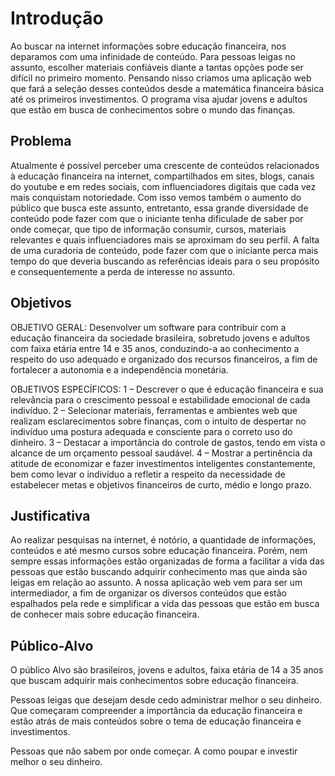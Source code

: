 # Introdução

Ao buscar na internet informações sobre educação financeira, nos deparamos com uma infinidade de conteúdo.  Para pessoas leigas no assunto, escolher materiais confiáveis diante a tantas opções pode ser difícil no primeiro momento. Pensando nisso criamos uma aplicação web que fará a seleção desses conteúdos desde a matemática financeira básica até os primeiros investimentos. O programa visa ajudar jovens e adultos que estão em busca de conhecimentos sobre o mundo das finanças.

## Problema
Atualmente é possível perceber uma crescente de conteúdos relacionados à educação financeira na internet, compartilhados em sites, blogs, canais do youtube e em redes sociais, com influenciadores digitais que cada vez mais conquistam notoriedade. Com isso vemos também o aumento do público que busca este assunto, entretanto, essa grande diversidade de conteúdo pode fazer com que o iniciante tenha dificulade de saber por onde começar, que tipo de informação consumir, cursos, materiais relevantes e quais influenciadores mais se aproximam do seu perfil. A falta de uma curadoria de conteúdo, pode fazer com que o iniciante perca mais tempo do que deveria buscando as referências ideais para o seu propósito e consequentemente a perda de interesse no assunto.

<!-- Descreva também o contexto em que essa aplicação será usada, se  houver: empresa, tecnologias, etc. Novamente, descreva apenas o que de  fato existir, pois ainda não é a hora de apresentar requisitos  detalhados ou projetos.

Nesse momento, o grupo pode optar por fazer uso  de ferramentas como Design Thinking, que permite um olhar de ponta a ponta para o problema.

> **Links Úteis**:
> - [Objetivos, Problema de pesquisa e Justificativa](https://medium.com/@versioparole/objetivos-problema-de-pesquisa-e-justificativa-c98c8233b9c3)
> - [Matriz Certezas, Suposições e Dúvidas](https://medium.com/educa%C3%A7%C3%A3o-fora-da-caixa/matriz-certezas-suposi%C3%A7%C3%B5es-e-d%C3%BAvidas-fa2263633655)
> - [Brainstorming](https://www.euax.com.br/2018/09/brainstorming/) -->

## Objetivos
OBJETIVO GERAL:  Desenvolver um software para contribuir com a educação financeira da sociedade brasileira, sobretudo jovens e adultos com faixa etária entre 14 e 35 anos, conduzindo-a ao conhecimento a respeito do uso adequado e organizado dos recursos financeiros, a fim de fortalecer a autonomia e a independência monetária.

OBJETIVOS ESPECÍFICOS:
1 – Descrever o que é educação financeira e sua relevância para o crescimento pessoal e estabilidade emocional de cada indivíduo.
2 – Selecionar materiais, ferramentas e ambientes web que realizam esclarecimentos sobre finanças, com o intuito de despertar no indivíduo uma postura adequada e consciente para o correto uso do dinheiro.
3 – Destacar a importância do controle de gastos, tendo em vista o alcance de um orçamento pessoal saudável.
4 – Mostrar a pertinência da atitude de economizar e fazer investimentos inteligentes constantemente, bem como levar o indivíduo a refletir a respeito da necessidade de estabelecer metas e objetivos financeiros de curto, médio e longo prazo.


## Justificativa

Ao realizar pesquisas na internet, é notório, a quantidade de informações, conteúdos e até mesmo cursos sobre educação financeira. Porém, nem sempre essas informações estão
organizadas de forma a facilitar a vida das pessoas que estão buscando adquirir conhecimento mas que ainda são leigas em relação ao assunto. 
A nossa aplicação web vem para ser um intermediador, a fim de organizar os diversos conteúdos que estão espalhados pela rede e simplificar a vida das pessoas que estão em busca de
conhecer mais sobre educação financeira.

## Público-Alvo

O público Alvo são brasileiros, jovens e adultos, faixa etária de 14 a 35 anos que buscam adquirir mais conhecimentos sobre educação financeira.

Pessoas leigas que desejam desde cedo administrar melhor o seu dinheiro. Que começaram compreender a importância da educação financeira e estão atrás de mais conteúdos sobre o tema de educação financeira e investimentos.

Pessoas que não sabem por onde começar. A como poupar e investir melhor o seu dinheiro.

<!-- Descreva quem serão as pessoas que usarão a sua aplicação indicando os diferentes perfis. O objetivo aqui não é definir quem serão os clientes ou quais serão os papéis dos usuários na aplicação. A ideia é, dentro do possível, conhecer um pouco mais sobre o perfil dos usuários: conhecimentos prévios, relação com a tecnologia, relações
hierárquicas, etc.

Adicione informações sobre o público-alvo por meio de uma descrição textual, diagramas de personas e mapa de stakeholders.

> **Links Úteis**:
> - [Público-alvo](https://blog.hotmart.com/pt-br/publico-alvo/)
> - [Como definir o público alvo](https://exame.com/pme/5-dicas-essenciais-para-definir-o-publico-alvo-do-seu-negocio/)
> - [Público-alvo: o que é, tipos, como definir seu público e exemplos](https://klickpages.com.br/blog/publico-alvo-o-que-e/)
> - [Qual a diferença entre público-alvo e persona?](https://rockcontent.com/blog/diferenca-publico-alvo-e-persona/) -->
